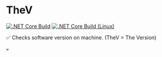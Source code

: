 # TheV
[![.NET Core Build](https://github.com/henkans/TheV/workflows/.NET%20Core%20Build/badge.svg)](https://github.com/henkans/TheV/actions?query=workflow%3A%22.NET+Core+Build%22)
[![.NET Core Build (Linux)](https://github.com/henkans/TheV/workflows/.NET%20Core%20Build%20(Linux)/badge.svg)](https://github.com/henkans/TheV/actions?query=workflow%3A%22.NET+Core+Build+%28Linux%29%22)

:white_check_mark: Checks software version on machine. (TheV = The Version)


:skull:
